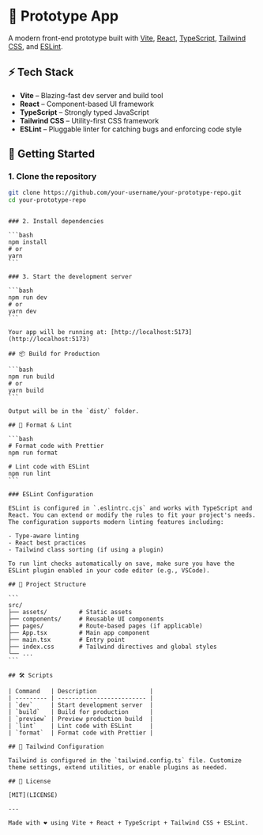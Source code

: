 # 🔧 Prototype App

A modern front-end prototype built with [Vite](https://vitejs.dev/), [React](https://reactjs.org/), [TypeScript](https://www.typescriptlang.org/), [Tailwind CSS](https://tailwindcss.com/), and [ESLint](https://eslint.org/).

## ⚡️ Tech Stack

- **Vite** – Blazing-fast dev server and build tool
- **React** – Component-based UI framework
- **TypeScript** – Strongly typed JavaScript
- **Tailwind CSS** – Utility-first CSS framework
- **ESLint** – Pluggable linter for catching bugs and enforcing code style

## 🚀 Getting Started

### 1. Clone the repository

```bash
git clone https://github.com/your-username/your-prototype-repo.git
cd your-prototype-repo
```

````

### 2. Install dependencies

```bash
npm install
# or
yarn
```

### 3. Start the development server

```bash
npm run dev
# or
yarn dev
```

Your app will be running at: [http://localhost:5173](http://localhost:5173)

## 📦 Build for Production

```bash
npm run build
# or
yarn build
```

Output will be in the `dist/` folder.

## 🧪 Format & Lint

```bash
# Format code with Prettier
npm run format

# Lint code with ESLint
npm run lint
```

### ESLint Configuration

ESLint is configured in `.eslintrc.cjs` and works with TypeScript and React. You can extend or modify the rules to fit your project's needs. The configuration supports modern linting features including:

- Type-aware linting
- React best practices
- Tailwind class sorting (if using a plugin)

To run lint checks automatically on save, make sure you have the ESLint plugin enabled in your code editor (e.g., VSCode).

## 📁 Project Structure

```
src/
├── assets/         # Static assets
├── components/     # Reusable UI components
├── pages/          # Route-based pages (if applicable)
├── App.tsx         # Main app component
├── main.tsx        # Entry point
├── index.css       # Tailwind directives and global styles
└── ...
```

## 🛠 Scripts

| Command   | Description               |
| --------- | ------------------------- |
| `dev`     | Start development server  |
| `build`   | Build for production      |
| `preview` | Preview production build  |
| `lint`    | Lint code with ESLint     |
| `format`  | Format code with Prettier |

## 🧰 Tailwind Configuration

Tailwind is configured in the `tailwind.config.ts` file. Customize theme settings, extend utilities, or enable plugins as needed.

## 📄 License

[MIT](LICENSE)

---

Made with ❤️ using Vite + React + TypeScript + Tailwind CSS + ESLint.

````
